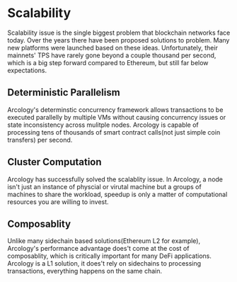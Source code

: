 # Scalability

Scalability issue is the single biggest problem that blockchain networks face today. Over the years there have been proposed solutions to problem. Many new platforms were launched based on these ideas. Unfortunately, their mainnets' TPS have rarely gone beyond a couple thousand per second, which is a big step forward compared to Ethereum, but still far below expectations.

## Deterministic Parallelism

Arcology's determinstic concurrency framework allows transactions to be executed parallelly by multiple VMs without causing concurrency issues or state inconsistency across mulitple nodes. Arcology is capable of processing tens of thousands of smart contract calls(not just simple coin transfers) per second.

## Cluster Computation

Arcology has successfully solved the scalablity issue. In Arcology, a node isn't just an instance of physcial or virutal machine but a groups of machines to share the workload, speedup is only a matter of computational resources you are willing to invest.

## Composablity

Unlike many sidechain based solutions(Ethereum L2 for example), Arcology's performance advantage does't come at the cost of composablity, which is critically important for many DeFi applications. Arcology is a L1 solution, it does't rely on sidechains to processing transactions, everything happens on the same chain.
